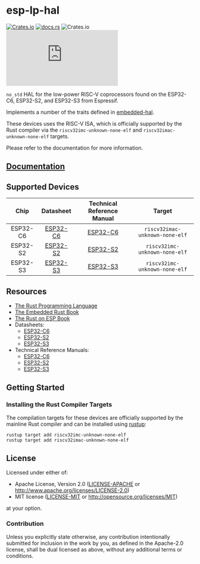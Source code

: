 # esp-lp-hal

[![Crates.io](https://img.shields.io/crates/v/esp-lp-hal?labelColor=1C2C2E&color=C96329&logo=Rust&style=flat-square)](https://crates.io/crates/esp-lp-hal)
[![docs.rs](https://img.shields.io/docsrs/esp-lp-hal?labelColor=1C2C2E&color=C96329&logo=rust&style=flat-square)](https://docs.rs/esp-lp-hal)
![Crates.io](https://img.shields.io/crates/l/esp-lp-hal?labelColor=1C2C2E&style=flat-square)
[![Matrix](https://img.shields.io/matrix/esp-rs:matrix.org?label=join%20matrix&labelColor=1C2C2E&color=BEC5C9&logo=matrix&style=flat-square)](https://matrix.to/#/#esp-rs:matrix.org)

`no_std` HAL for the low-power RISC-V coprocessors found on the ESP32-C6, ESP32-S2, and ESP32-S3 from Espressif.

Implements a number of the traits defined in [embedded-hal](https://github.com/rust-embedded/embedded-hal).

These devices uses the RISC-V ISA, which is officially supported by the Rust compiler via the `riscv32imc-unknown-none-elf` and `riscv32imac-unknown-none-elf` targets.

Please refer to the documentation for more information.

[c6-datasheet]: https://www.espressif.com/sites/default/files/documentation/esp32-c6_datasheet_en.pdf
[s2-datasheet]: https://www.espressif.com/sites/default/files/documentation/esp32-s2_datasheet_en.pdf
[s3-datasheet]: https://www.espressif.com/sites/default/files/documentation/esp32-s3_datasheet_en.pdf
[c6-trm]: https://www.espressif.com/sites/default/files/documentation/esp32-c6_technical_reference_manual_en.pdf
[s2-trm]: https://www.espressif.com/sites/default/files/documentation/esp32-s2_technical_reference_manual_en.pdf
[s3-trm]: https://www.espressif.com/sites/default/files/documentation/esp32-s3_technical_reference_manual_en.pdf

## [Documentation]

[documentation]: https://docs.rs/esp-lp-hal/

## Supported Devices

|   Chip   |        Datasheet         | Technical Reference Manual |             Target             |
| :------: | :----------------------: | :------------------------: | :----------------------------: |
| ESP32-C6 | [ESP32-C6][c6-datasheet] |     [ESP32-C6][c6-trm]     | `riscv32imac-unknown-none-elf` |
| ESP32-S2 | [ESP32-S2][s2-datasheet] |     [ESP32-S2][s2-trm]     | `riscv32imc-unknown-none-elf`  |
| ESP32-S3 | [ESP32-S3][s3-datasheet] |     [ESP32-S3][s3-trm]     | `riscv32imc-unknown-none-elf`  |

## Resources

- [The Rust Programming Language](https://doc.rust-lang.org/book/)
- [The Embedded Rust Book](https://docs.rust-embedded.org/book/index.html)
- [The Rust on ESP Book](https://esp-rs.github.io/book/)
- Datasheets:
  - [ESP32-C6](https://www.espressif.com/sites/default/files/documentation/esp32-c6_datasheet_en.pdf)
  - [ESP32-S2](https://www.espressif.com/sites/default/files/documentation/esp32-s2_datasheet_en.pdf)
  - [ESP32-S3](https://www.espressif.com/sites/default/files/documentation/esp32-s3_datasheet_en.pdf)
- Technical Reference Manuals:
  - [ESP32-C6](https://www.espressif.com/sites/default/files/documentation/esp32-c6_technical_reference_manual_en.pdf)
  - [ESP32-S2](https://www.espressif.com/sites/default/files/documentation/esp32-s2_technical_reference_manual_en.pdf)
  - [ESP32-S3](https://www.espressif.com/sites/default/files/documentation/esp32-s3_technical_reference_manual_en.pdf)

## Getting Started

### Installing the Rust Compiler Targets

The compilation targets for these devices are officially supported by the mainline Rust compiler and can be installed using [rustup](https://rustup.rs/):

```shell
rustup target add riscv32imc-unknown-none-elf
rustup target add riscv32imac-unknown-none-elf
```

## License

Licensed under either of:

- Apache License, Version 2.0 ([LICENSE-APACHE](../LICENSE-APACHE) or http://www.apache.org/licenses/LICENSE-2.0)
- MIT license ([LICENSE-MIT](../LICENSE-MIT) or http://opensource.org/licenses/MIT)

at your option.

### Contribution

Unless you explicitly state otherwise, any contribution intentionally submitted for inclusion in
the work by you, as defined in the Apache-2.0 license, shall be dual licensed as above, without
any additional terms or conditions.
